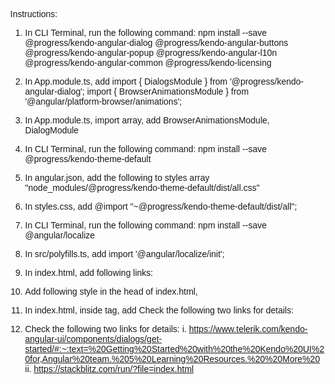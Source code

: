 Instructions:
1. In CLI Terminal, run the following command:
npm install --save @progress/kendo-angular-dialog @progress/kendo-angular-buttons @progress/kendo-angular-popup @progress/kendo-angular-l10n @progress/kendo-angular-common @progress/kendo-licensing

2. In App.module.ts, add
import { DialogsModule } from '@progress/kendo-angular-dialog';
import { BrowserAnimationsModule } from '@angular/platform-browser/animations';

3. In App.module.ts, import array, add
BrowserAnimationsModule,
DialogModule

4. In CLI Terminal, run the following command:
npm install --save @progress/kendo-theme-default

5. In angular.json, add the following to styles array
"node_modules/@progress/kendo-theme-default/dist/all.css"

6. In styles.css, add
@import "~@progress/kendo-theme-default/dist/all";

7. In CLI Terminal, run the following command:
npm install --save @angular/localize

8. In src/polyfills.ts, add 
import '@angular/localize/init';

9. In index.html, add following links:
<link rel="stylesheet" href="https://stackpath.bootstrapcdn.com/bootstrap/4.1.3/css/bootstrap.min.css" integrity="sha384-MCw98/SFnGE8fJT3GXwEOngsV7Zt27NXFoaoApmYm81iuXoPkFOJwJ8ERdknLPMO" crossorigin="anonymous">
            <link rel="stylesheet" href="https://kendo.cdn.telerik.com/themes/4.42.0/default/default-main.css"></link>

10. Add following style in the head of index.html,
<style>
                body { font-family: "RobotoRegular",Helvetica,Arial,sans-serif; font-size: 14px; margin: 0; }
                my-app { display: block; box-sizing: border-box; padding: 30px; }
                my-app > .k-icon.k-i-loading { font-size: 64px; position: absolute; top: 50%; left: 50%; transform: translate(-50%, -50%); }
                .example-wrapper { min-height: 280px; align-content: flex-start; }
                .example-wrapper p, .example-col p { margin: 0 0 10px; }
                .example-wrapper p:first-child, .example-col p:first-child { margin-top: 0; }
                .example-col { display: inline-block; vertical-align: top; padding-right: 20px; padding-bottom: 20px; }
                .example-config { margin: 0 0 20px; padding: 20px; background-color: rgba(0,0,0,.03); border: 1px solid rgba(0,0,0,.08); }
                .event-log { margin: 0; padding: 0; max-height: 100px; overflow-y: auto; list-style-type: none; border: 1px solid rgba(0,0,0,.08); background-color: #fff; }
                .event-log li {margin: 0; padding: .3em; line-height: 1.2em; border-bottom: 1px solid rgba(0,0,0,.08); }
                .event-log li:last-child { margin-bottom: -1px;}
            </style>

11. In index.html, inside <app-root> tag, add 
  <span class="k-icon k-i-loading" style="color: #ff6358"></span>Check the following two links for details:
  
12. Check the following two links for details:
i. https://www.telerik.com/kendo-angular-ui/components/dialogs/get-started/#:~:text=%20Getting%20Started%20with%20the%20Kendo%20UI%20for,Angular%20team.%205%20Learning%20Resources.%20%20More%20
ii. https://stackblitz.com/run/?file=index.html

